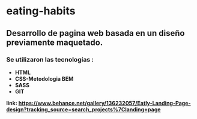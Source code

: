 # eating-habits

## Desarrollo de pagina web basada en un diseño previamente maquetado.

### Se utilizaron las tecnologías :
+ **HTML**
+ **CSS-Metodologia BEM**
+ **SASS**
+ **GIT**

**link: https://www.behance.net/gallery/136232057/Eatly-Landing-Page-design?tracking_source=search_projects%7Clanding+page**
